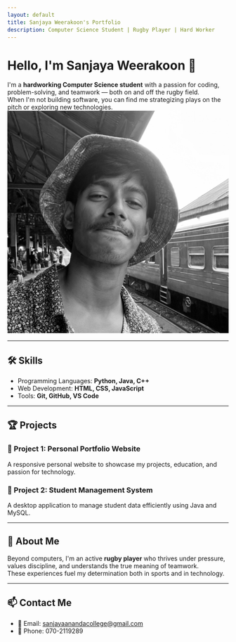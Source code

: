 ```yaml
---
layout: default
title: Sanjaya Weerakoon's Portfolio
description: Computer Science Student | Rugby Player | Hard Worker
---
```


# Hello, I'm Sanjaya Weerakoon 👋

I'm a **hardworking Computer Science student** with a passion for coding, problem-solving, and teamwork — both on and off the rugby field.  
When I'm not building software, you can find me strategizing plays on the pitch or exploring new technologies.
<img src = "me.jpg">

---

## 🛠️ Skills
- Programming Languages: **Python, Java, C++**
- Web Development: **HTML, CSS, JavaScript**
- Tools: **Git, GitHub, VS Code**

---

## 🏆 Projects

### 📌 Project 1: Personal Portfolio Website
A responsive personal website to showcase my projects, education, and passion for technology.

### 📌 Project 2: Student Management System
A desktop application to manage student data efficiently using Java and MySQL.

---

## 🏉 About Me

Beyond computers, I'm an active **rugby player** who thrives under pressure, values discipline, and understands the true meaning of teamwork.  
These experiences fuel my determination both in sports and in technology.

---

## 📫 Contact Me
- 📧 Email: sanjayaanandacollege@gmail.com
- 📱 Phone: 070-2119289
